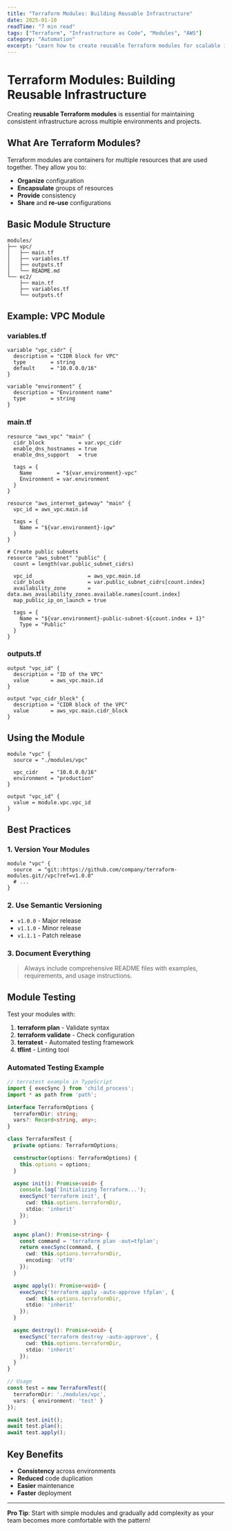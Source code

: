 ```yaml
---
title: "Terraform Modules: Building Reusable Infrastructure"
date: 2025-01-10
readTime: "7 min read"
tags: ["Terraform", "Infrastructure as Code", "Modules", "AWS"]
category: "Automation"
excerpt: "Learn how to create reusable Terraform modules for scalable infrastructure management."
---
```


# Terraform Modules: Building Reusable Infrastructure

Creating **reusable Terraform modules** is essential for maintaining consistent infrastructure across multiple environments and projects.

## What Are Terraform Modules?

Terraform modules are containers for multiple resources that are used together. They allow you to:

- **Organize** configuration
- **Encapsulate** groups of resources
- **Provide** consistency
- **Share** and **re-use** configurations

## Basic Module Structure

```
modules/
├── vpc/
│   ├── main.tf
│   ├── variables.tf
│   ├── outputs.tf
│   └── README.md
└── ec2/
    ├── main.tf
    ├── variables.tf
    └── outputs.tf
```

## Example: VPC Module

### variables.tf
```hcl
variable "vpc_cidr" {
  description = "CIDR block for VPC"
  type        = string
  default     = "10.0.0.0/16"
}

variable "environment" {
  description = "Environment name"
  type        = string
}
```

### main.tf
```hcl
resource "aws_vpc" "main" {
  cidr_block           = var.vpc_cidr
  enable_dns_hostnames = true
  enable_dns_support   = true

  tags = {
    Name        = "${var.environment}-vpc"
    Environment = var.environment
  }
}

resource "aws_internet_gateway" "main" {
  vpc_id = aws_vpc.main.id

  tags = {
    Name = "${var.environment}-igw"
  }
}

# Create public subnets
resource "aws_subnet" "public" {
  count = length(var.public_subnet_cidrs)
  
  vpc_id                  = aws_vpc.main.id
  cidr_block              = var.public_subnet_cidrs[count.index]
  availability_zone       = data.aws_availability_zones.available.names[count.index]
  map_public_ip_on_launch = true

  tags = {
    Name = "${var.environment}-public-subnet-${count.index + 1}"
    Type = "Public"
  }
}
```

### outputs.tf
```hcl
output "vpc_id" {
  description = "ID of the VPC"
  value       = aws_vpc.main.id
}

output "vpc_cidr_block" {
  description = "CIDR block of the VPC"
  value       = aws_vpc.main.cidr_block
}
```

## Using the Module

```hcl
module "vpc" {
  source = "./modules/vpc"
  
  vpc_cidr    = "10.0.0.0/16"
  environment = "production"
}

output "vpc_id" {
  value = module.vpc.vpc_id
}
```

## Best Practices

### 1. Version Your Modules
```hcl
module "vpc" {
  source  = "git::https://github.com/company/terraform-modules.git//vpc?ref=v1.0.0"
  # ...
}
```

### 2. Use Semantic Versioning
- `v1.0.0` - Major release
- `v1.1.0` - Minor release  
- `v1.1.1` - Patch release

### 3. Document Everything
> Always include comprehensive README files with examples, requirements, and usage instructions.

## Module Testing

Test your modules with:

1. **terraform plan** - Validate syntax
2. **terraform validate** - Check configuration
3. **terratest** - Automated testing framework
4. **tflint** - Linting tool

### Automated Testing Example

```typescript
// terratest example in TypeScript
import { execSync } from 'child_process';
import * as path from 'path';

interface TerraformOptions {
  terraformDir: string;
  vars?: Record<string, any>;
}

class TerraformTest {
  private options: TerraformOptions;

  constructor(options: TerraformOptions) {
    this.options = options;
  }

  async init(): Promise<void> {
    console.log('Initializing Terraform...');
    execSync('terraform init', { 
      cwd: this.options.terraformDir,
      stdio: 'inherit' 
    });
  }

  async plan(): Promise<string> {
    const command = 'terraform plan -out=tfplan';
    return execSync(command, { 
      cwd: this.options.terraformDir,
      encoding: 'utf8' 
    });
  }

  async apply(): Promise<void> {
    execSync('terraform apply -auto-approve tfplan', {
      cwd: this.options.terraformDir,
      stdio: 'inherit'
    });
  }

  async destroy(): Promise<void> {
    execSync('terraform destroy -auto-approve', {
      cwd: this.options.terraformDir,
      stdio: 'inherit'
    });
  }
}

// Usage
const test = new TerraformTest({
  terraformDir: './modules/vpc',
  vars: { environment: 'test' }
});

await test.init();
await test.plan();
await test.apply();
```

## Key Benefits

- **Consistency** across environments
- **Reduced** code duplication
- **Easier** maintenance
- **Faster** deployment

---

**Pro Tip**: Start with simple modules and gradually add complexity as your team becomes more comfortable with the pattern!
